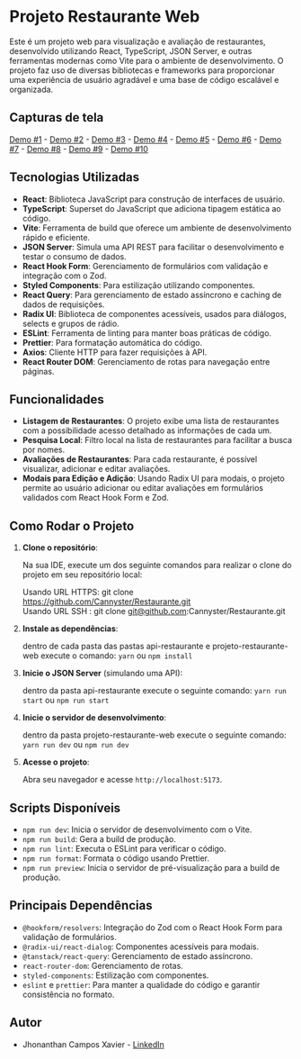 # Projeto Restaurante Web

Este é um projeto web para visualização e avaliação de restaurantes, desenvolvido utilizando React, TypeScript, JSON Server, e outras ferramentas modernas como Vite para o ambiente de desenvolvimento. O projeto faz uso de diversas bibliotecas e frameworks para proporcionar uma experiência de usuário agradável e uma base de código escalável e organizada.

## Capturas de tela

[Demo #1](demo/demo_01.png) - [Demo #2](demo/demo_02.png) - [Demo #3](demo/demo_03.png) - [Demo #4](demo/demo_04.png) - [Demo #5](demo/demo_05.png) - [Demo #6](demo/demo_06.png) - [Demo #7](demo/demo_07.png) - [Demo #8](demo/demo_08.png) - [Demo #9](demo/demo_09.png) - [Demo #10](demo/demo_10.png)

## Tecnologias Utilizadas

- **React**: Biblioteca JavaScript para construção de interfaces de usuário.
- **TypeScript**: Superset do JavaScript que adiciona tipagem estática ao código.
- **Vite**: Ferramenta de build que oferece um ambiente de desenvolvimento rápido e eficiente.
- **JSON Server**: Simula uma API REST para facilitar o desenvolvimento e testar o consumo de dados.
- **React Hook Form**: Gerenciamento de formulários com validação e integração com o Zod.
- **Styled Components**: Para estilização utilizando componentes.
- **React Query**: Para gerenciamento de estado assíncrono e caching de dados de requisições.
- **Radix UI**: Biblioteca de componentes acessíveis, usados para diálogos, selects e grupos de rádio.
- **ESLint**: Ferramenta de linting para manter boas práticas de código.
- **Prettier**: Para formatação automática do código.
- **Axios**: Cliente HTTP para fazer requisições à API.
- **React Router DOM**: Gerenciamento de rotas para navegação entre páginas.

## Funcionalidades

- **Listagem de Restaurantes**: O projeto exibe uma lista de restaurantes com a possibilidade acesso detalhado as informações de cada um.
- **Pesquisa Local**: Filtro local na lista de restaurantes para facilitar a busca por nomes.
- **Avaliações de Restaurantes**: Para cada restaurante, é possível visualizar, adicionar e editar avaliações.
- **Modais para Edição e Adição**: Usando Radix UI para modais, o projeto permite ao usuário adicionar ou editar avaliações em formulários validados com React Hook Form e Zod.

## Como Rodar o Projeto

1. **Clone o repositório**:

   Na sua IDE, execute um dos seguinte comandos para realizar o clone do projeto em seu repositório local:

   Usando URL HTTPS: git clone https://github.com/Cannyster/Restaurante.git  
   Usando URL SSH : git clone git@github.com:Cannyster/Restaurante.git

2. **Instale as dependências**:

   dentro de cada pasta das pastas api-restaurante e projeto-restaurante-web execute o comando: `yarn` ou `npm install`

3. **Inicie o JSON Server** (simulando uma API):

   dentro da pasta api-restaurante execute o seguinte comando: `yarn run start` ou `npm run start`

4. **Inicie o servidor de desenvolvimento**:

   dentro da pasta projeto-restaurante-web execute o seguinte comando: `yarn run dev` ou `npm run dev`

5. **Acesse o projeto**:

   Abra seu navegador e acesse `http://localhost:5173`.

## Scripts Disponíveis

- `npm run dev`: Inicia o servidor de desenvolvimento com o Vite.
- `npm run build`: Gera a build de produção.
- `npm run lint`: Executa o ESLint para verificar o código.
- `npm run format`: Formata o código usando Prettier.
- `npm run preview`: Inicia o servidor de pré-visualização para a build de produção.

## Principais Dependências

- `@hookform/resolvers`: Integração do Zod com o React Hook Form para validação de formulários.
- `@radix-ui/react-dialog`: Componentes acessíveis para modais.
- `@tanstack/react-query`: Gerenciamento de estado assíncrono.
- `react-router-dom`: Gerenciamento de rotas.
- `styled-components`: Estilização com componentes.
- `eslint` e `prettier`: Para manter a qualidade do código e garantir consistência no formato.

## Autor

- Jhonanthan Campos Xavier - [LinkedIn](https://www.linkedin.com/in/jhonanthan-campos-xavier-0905a5141/)
